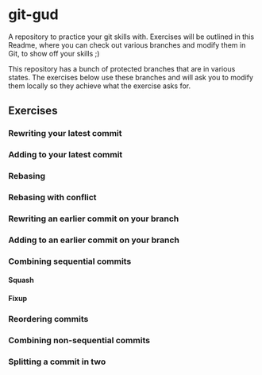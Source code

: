 # git-gud
A repository to practice your git skills with. Exercises will be outlined in this Readme, where you can check out various branches and modify them in Git, to show off your skills ;)

This repository has a bunch of protected branches that are in various states. The exercises below use these branches and will ask you to modify them locally so they achieve what the exercise asks for.

## Exercises

### Rewriting your latest commit

### Adding to your latest commit

### Rebasing

### Rebasing with conflict

### Rewriting an earlier commit on your branch

### Adding to an earlier commit on your branch

### Combining sequential commits

#### Squash

#### Fixup

### Reordering commits

### Combining non-sequential commits

### Splitting a commit in two


